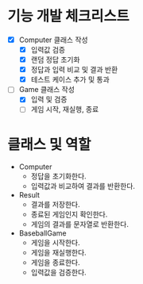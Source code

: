 # 기능 개발 체크리스트

- [X] Computer 클래스 작성
  - [X] 입력값 검증
  - [X] 랜덤 정답 초기화
  - [X] 정답과 입력 비교 및 결과 반환
  - [X] 테스트 케이스 추가 및 통과
- [ ] Game 클래스 작성
  - [X] 입력 및 검증
  - [ ] 게임 시작, 재실행, 종료

# 클래스 및 역할

- Computer
  - 정답을 초기화한다.
  - 입력값과 비교하여 결과를 반환한다.
- Result
  - 결과를 저장한다.
  - 종료된 게임인지 확인한다.
  - 게임의 결과를 문자열로 반환한다.
- BaseballGame
  - 게임을 시작한다.
  - 게임을 재실행한다.
  - 게임을 종료한다.
  - 입력값을 검증한다.

